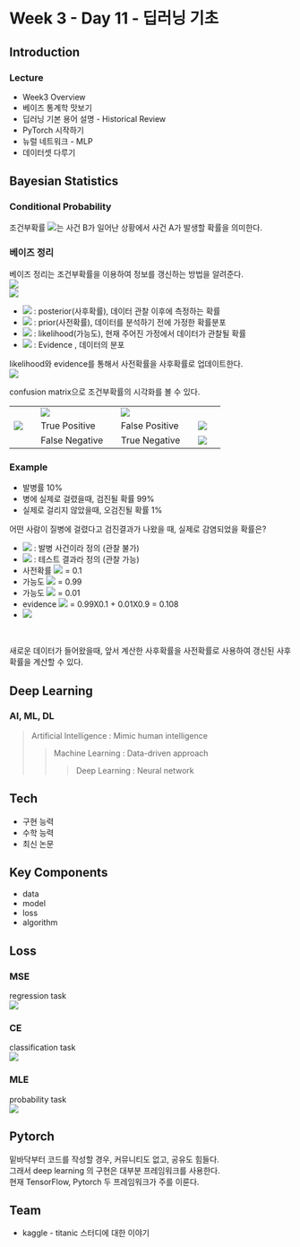# Week 3 - Day 11 - 딥러닝 기초

## Introduction
### Lecture
- Week3 Overview
- 베이즈 통계학 맛보기
- 딥러닝 기본 용어 설명 - Historical Review
- PyTorch 시작하기
- 뉴럴 네트워크 - MLP
- 데이터셋 다루기


## Bayesian Statistics
### Conditional Probability
조건부확률 <img src="https://render.githubusercontent.com/render/math?math=P(A|B)">는 사건 B가 일어난 상황에서 사건 A가 발생할 확률을 의미한다.  

### 베이즈 정리
베이즈 정리는 조건부확률을 이용하여 정보를 갱신하는 방법을 알려준다.  
<img src="https://render.githubusercontent.com/render/math?math=P(A\cap B)=P(B)P(A|B)">
<br>
<img src="https://render.githubusercontent.com/render/math?math=P(B|A)=\frac{P(A\cap B)}{P(A)}=P(B)\frac{P(A|B)}{P(A)}">
<br>

- <img src="https://render.githubusercontent.com/render/math?math=P(\theta|\mathcal D)"> : posterior(사후확률), 데이터 관찰 이후에 측정하는 확률
- <img src="https://render.githubusercontent.com/render/math?math=P(\theta)"> : prior(사전확률), 데이터를 분석하기 전에 가정한 확률분포
- <img src="https://render.githubusercontent.com/render/math?math=P(\mathcal D|\theta)"> : likelihood(가능도), 현재 주어진 가정에서 데이터가 관찰될 확률
- <img src="https://render.githubusercontent.com/render/math?math=P(\mathcal D)"> : Evidence , 데이터의 분포

likelihood와 evidence를 통해서 사전확률을 사후확률로 업데이트한다.  
<img src="https://render.githubusercontent.com/render/math?math=P(\theta|\mathcal D)=P(\theta)\frac{P(\mathcal D|\theta)}{P(\mathcal D)}">

confusion matrix으로 조건부확률의 시각화를 볼 수 있다.  
<table>
  <tr>
    <td><td>
    <td><img src="https://render.githubusercontent.com/render/math?math=P(\theta)"><td>
    <td><img src="https://render.githubusercontent.com/render/math?math=P(\neg\theta)"><td>
    <td><td>
  </tr>
  <tr>
    <td><img src="https://render.githubusercontent.com/render/math?math=P(\mathcal D|\theta)"><td>
    <td>True Positive<td>
    <td>False Positive<td>
    <td><img src="https://render.githubusercontent.com/render/math?math=P(\mathcal D|\neg\theta)"><td>
  </tr>
  <tr>
    <td><td>
    <td>False Negative<td>
    <td>True Negative<td>
    <td><img src="https://render.githubusercontent.com/render/math?math=P(\neg\mathcal D|\neg\theta)"><td>
  </tr>
</table>


### Example
- 발병률 10%
- 병에 실제로 걸렸을때, 검진될 확률 99%
- 실제로 걸리지 않았을때, 오검진될 확률 1%

어떤 사람이 질병에 걸렸다고 검진결과가 나왔을 때, 실제로 감염되었을 확률은?  

- <img src="https://render.githubusercontent.com/render/math?math=\theta"> : 발병 사건이라 정의 (관찰 불가)
- <img src="https://render.githubusercontent.com/render/math?math=\mathcal D"> : 테스트 결과라 정의 (관찰 가능)
- 사전확률 <img src="https://render.githubusercontent.com/render/math?math=P(\theta)"> = 0.1
- 가능도 <img src="https://render.githubusercontent.com/render/math?math=P(\mathcal D|\theta)"> = 0.99
- 가능도 <img src="https://render.githubusercontent.com/render/math?math=P(\mathcal D|\neg\theta)"> = 0.01
- evidence <img src="https://render.githubusercontent.com/render/math?math=P(\mathcal D)=\sum_{\theta}P(\mathcal D|\theta)P(\theta)"> = 0.99X0.1 + 0.01X0.9 = 0.108
- <img src="https://render.githubusercontent.com/render/math?math=P(\theta|\mathcal D)=0.1\times\frac{0.99}{0.108}\approx0.916">
<br>

새로운 데이터가 들어왔을때, 앞서 계산한 사후확률을 사전확률로 사용하여 갱신된 사후확률을 계산할 수 있다.  

## Deep Learning
### AI, ML, DL
> Artificial Intelligence : Mimic human intelligence
>> Machine Learning : Data-driven approach
>>> Deep Learning : Neural network

## Tech
- 구현 능력
- 수학 능력
- 최신 논문

## Key Components
- data
- model
- loss
- algorithm


## Loss
### MSE
regression task  
<img src="https://render.githubusercontent.com/render/math?math=\text{MSE}=\frac{1}{N}\sum^{N}_{i=1}\sum^{D}_{d=1}(y^{(d)}_i-\hat y^{(d)}_i)^2">

### CE
classification task  
<img src="https://render.githubusercontent.com/render/math?math=\text{CE}=-\frac{1}{N}\sum^{N}_{i=1}\sum^{D}_{d=1}y^{(d)}_i\log\hat y^{(d)}_i">

### MLE
probability task  
<img src="https://render.githubusercontent.com/render/math?math=\text{MLE}=\frac{1}{N}\sum^{N}_{i=1}\sum^{D}_{d=1}\log \mathcal{N}(y^{(d)}_i;-\hat y^{(d)}_i,1)">

## Pytorch
밑바닥부터 코드를 작성할 경우, 커뮤니티도 없고, 공유도 힘들다.  
그래서 deep learning 의 구현은 대부분 프레임워크를 사용한다.  
현재 TensorFlow, Pytorch 두 프레임워크가 주를 이룬다.  


## Team
- kaggle - titanic 스터디에 대한 이야기

